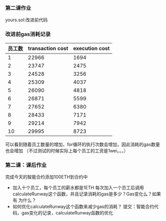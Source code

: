 ### 第二课作业
yours.sol:改进前代码

### 改进前gas消耗记录
员工数 | transaction cost | execution cost
---- | ----- | -----
1 | 22966 | 1694
2 | 23747 | 2475
3 | 24528 | 3256
4 | 25309 | 4037
5 | 26090 | 4818
6 | 26871 | 5599
7 | 27652 | 6380
8 | 28433 | 7171
9 | 29214 | 7942
10 | 29995 | 8723
可以看到随着员工数量的增加，for循环的执行次数会增加，因此消耗的gas数量也会增加
（不过测试的时候实际上每个员工的工资是1wei。。。）

### 第二课：课后作业
完成今天的智能合约添加100ETH到合约中
- 加入十个员工，每个员工的薪水都是1ETH
每次加入一个员工后调用calculateRunway这个函数，并且记录消耗的gas是多少？Gas变化么？如果有 为什么？
- 如何优化calculateRunway这个函数来减少gas的消耗？
提交：智能合约代码，gas变化的记录，calculateRunway函数的优化

